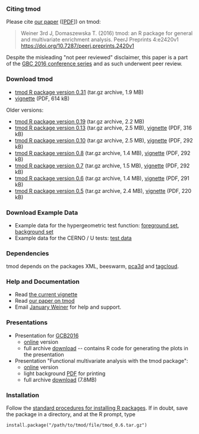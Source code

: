 ### Citing tmod

Please cite [our paper](https://peerj.com/preprints/2420/) ([[PDF](tmod_paper_peerjpreprints_2016.pdf)]) on tmod:

> Weiner 3rd J, Domaszewska T. (2016) tmod: an R package for general and
> multivariate enrichment analysis. PeerJ Preprints 4:e2420v1
> https://doi.org/10.7287/peerj.preprints.2420v1

Despite the misleading "not peer reviewed" disclaimer, this paper is a part
of the [GBC 2016 conference
series](https://peerj.com/collections/41-german-conference-bioinformatics-2016/)
and as such underwent peer review.

### Download tmod

* [tmod R package version 0.31](tmod_0.31.tar.gz) (tar.gz archive, 1.9 MB)
* [vignette](tmod_vignette_0.31.pdf) (PDF, 614 kB)

Older versions:
* [tmod R package version 0.19](tmod_0.19.tar.gz) (tar.gz archive, 2.2 MB)
* [tmod R package version 0.13](tmod_0.13.tar.gz) (tar.gz archive, 2.5 MB), [vignette](tmod_vignette_0.13.pdf) (PDF, 316 kB)
* [tmod R package version 0.10](tmod_0.10.tar.gz) (tar.gz archive, 2.5 MB), [vignette](tmod_vignette_0.10.pdf) (PDF, 292 kB)
* [tmod R package version 0.8](tmod_0.8.tar.gz) (tar.gz archive, 1.4 MB), [vignette](tmod_vignette_0.8.pdf) (PDF, 292 kB)
* [tmod R package version 0.7](tmod_0.7.tar.gz) (tar.gz archive, 1.5 MB), [vignette](tmod_vignette_0.7.pdf) (PDF, 292 kB)
* [tmod R package version 0.6](tmod_0.6.tar.gz) (tar.gz archive, 1.4 MB), [vignette](tmod_vignette_0.6.pdf) (PDF, 291 kB)
* [tmod R package version 0.5](tmod_0.5.tar.gz) (tar.gz archive, 2.4 MB), [vignette](tmod_vignette_0.5.pdf) (PDF, 220 kB)

### Download Example Data

* Example data for the hypergeometric test function: [foreground set](data/foreground.csv), [background set](data/bg.csv)
* Example data for the CERNO / U tests: [test data](data/test.csv)

### Dependencies

tmod depends on the packages XML, beeswarm,
[pca3d](http://cran.r-project.org/web/packages/pca3d/index.html) and
[tagcloud](http://cran.r-project.org/web/packages/tagcloud/index.html). 


### Help and Documentation

 * Read [the current vignette](tmod_vignette_current.pdf)
 * Read [our paper on tmod](tmod_paper_peerjpreprints_2016.pdf)
 * Email [January Weiner](mailto:january.weiner@mpiib-berlin.mpg.de) for help and support.

### Presentations 

 * Presentation for [GCB2016](https://www.gcb2016.de)
     - [online](weiner_gcb2016_tmod_online/weiner_gcb2016_tmod.html) version
     - full archive [download](weiner_gcb2016_tmod_online.tar.gz) --
       contains R code for generating the plots in the presentation
 * Presentation "Functional multivariate analysis with the tmod package": 
     - [online](bioinfo_2015_06_23_online/weiner_bioinfo_2015_06_23.html) version
     - light background [PDF](weiner_bioinfo_2015_06_23.pdf) for printing
     - full archive [download](bioinfo_2015_06_23_online.tar.gz) (7.8MB)

### Installation

Follow the [standard procedures for installing R packages](http://cran.r-project.org/doc/manuals/r-release/R-admin.html#Installing-packages). 
If in doubt, save the package in a directory, and at the R prompt, type

```
install.package("/path/to/tmod/file/tmod_0.6.tar.gz")
```
